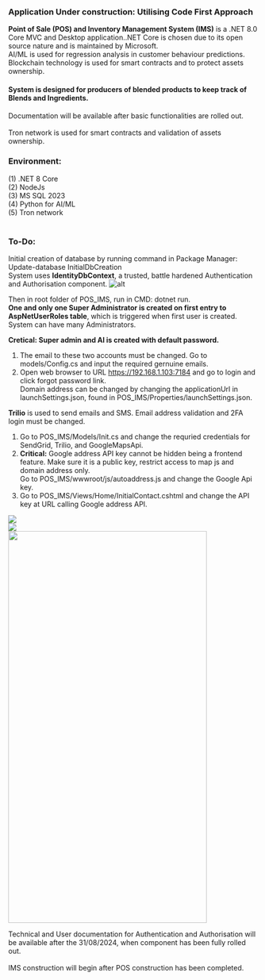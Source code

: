 <h3><b>Application Under construction: Utilising Code First Approach</b></h3>
<b>Point of Sale (POS) and Inventory Management System (IMS)</b> is a .NET 8.0 Core MVC and Desktop application..NET Core is chosen due to its open source nature and is maintained by Microsoft. </b> <br />
AI/ML is used for regression analysis in customer behaviour predictions.
<br/>
Blockchain technology is used for smart contracts and to protect assets ownership.
<h4>System is designed for producers of blended products to keep track of Blends and Ingredients.</h4>
Documentation will be available after basic functionalities are rolled out.</br />
<br />
Tron network is used for smart contracts and validation of assets ownership.
<h3>Environment:</h3>

(1) .NET 8 Core
<br />
(2) NodeJs
<br />
(3) MS SQL 2023
<br />
(4) Python for AI/ML
<br />
(5) Tron network
<br />
<br />
<h3>To-Do:</h3>

Initial creation of database by running command in Package Manager: Update-database InitialDbCreation <br />
System uses <b>IdentityDbContext</b>, a trusted, battle hardened Authentication and Authorisation component. 
![alt ](https://github.com/kiet1375/POS_IMS/blob/main/POS_IMS/POS_IMS/imgs/POS_IMS.jpg)
<br />

Then in root folder of POS_IMS, run in CMD:
dotnet run.
<br />
<b>One and only one Super Administrator is created on first entry to AspNetUserRoles table</b>, which is triggered when first user is created.<br />
System can have many Administrators. <br />

<b>Cretical: Super admin and AI is created with default password.</b><br />
1. The email to these two accounts must be changed. Go to models/Config.cs and input the required gernuine emails.
2. Open web browser to URL https://192.168.1.103:7184 and go to login and click forgot password link.<br />
Domain address can be changed by changing the applicationUrl in launchSettings.json, found in POS_IMS/Properties/launchSettings.json.<br />


<b>Trilio</b> is used to send emails and SMS. Email address validation and 2FA login must be changed. <br />
1. Go to POS_IMS/Models/Init.cs and change the requried credentials for SendGrid, Trilio, and GoogleMapsApi. <br />
2. <b>Critical:</b> Google address API key cannot be hidden being a frontend feature. Make sure it is a public key, restrict access to map js and domain address only.</b> <br />
Go to POS_IMS/wwwroot/js/autoaddress.js and change the Google Api key.
3. Go to POS_IMS/Views/Home/InitialContact.cshtml and change the API key at URL calling Google address API. 
<img src="https://github.com/kiet1375/POS_IMS/blob/main/POS_IMS/POS_IMS/imgs/register.jpg">
<br />
<img src="https://github.com/kiet1375/POS_IMS/blob/main/POS_IMS/POS_IMS/imgs/confirmEmail.jpg">
<br />
<img src="https://github.com/kiet1375/POS_IMS/blob/main/POS_IMS/POS_IMS/imgs/sms.jpg" width="400" height="790">
<br />

Technical and User documentation for Authentication and Authorisation will be available after the 31/08/2024, when component has been fully rolled out. <br /><br />
IMS construction will begin after POS construction has been completed.





